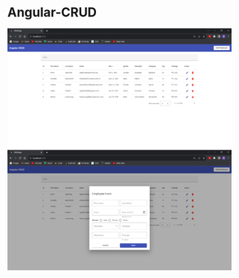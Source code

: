# Angular-CRUD

![alt text](https://github.com/PratyayMallik1006/Angular-CRUD/blob/main/ss/pic1.PNG?raw=true)
![alt text](https://github.com/PratyayMallik1006/Angular-CRUD/blob/main/ss/pic2.PNG?raw=true)
